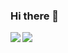 ### Hi there 👋

<div>
<a href="https://github-readme-stats.vercel.app/apiusername=Princess-of-Sleeping&count_private=true&show_icons=true&include_all_commits=true">
  <img  align="left" src="https://github-readme-stats.vercel.app/api?username=Princess-of-Sleeping&count_private=true&show_icons=true&include_all_commits=true" />
</a>
<a href="https://github-readme-stats.vercel.app/api/top-langs/?username=Princess-of-Sleeping&hide=javascript,php,html&layout=compact">
  <img align="left" src="https://github-readme-stats.vercel.app/api/top-langs/?username=Princess-of-Sleeping&hide=javascript,php,html&layout=compact" />
</a>
</div>

<!--
**Princess-of-Sleeping/Princess-of-Sleeping** is a ✨ _special_ ✨ repository because its `README.md` (this file) appears on your GitHub profile.

Here are some ideas to get you started:

- 🔭 I’m currently working on ...
- 🌱 I’m currently learning ...
- 👯 I’m looking to collaborate on ...
- 🤔 I’m looking for help with ...
- 💬 Ask me about ...
- 📫 How to reach me: ...
- 😄 Pronouns: ...
- ⚡ Fun fact: ...
-->
